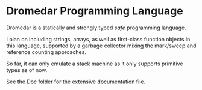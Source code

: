 # Dromedar Programming Language

Dromedar is a statically and strongly typed _safe_ programming language.

I plan on including strings, arrays, as well as first-class function objects in this language, supported by a garbage collector mixing the mark/sweep and reference counting approaches.

So far, it can only emulate a stack machine as it only supports primitive types as of now.

See the Doc folder for the extensive documentation file.

